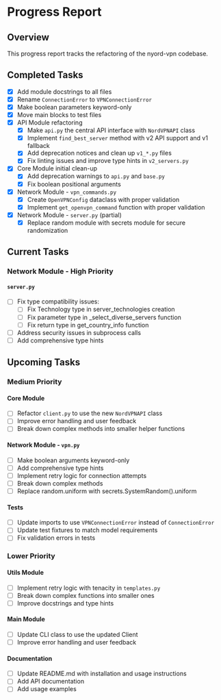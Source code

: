 # Progress Report

## Overview
This progress report tracks the refactoring of the nyord-vpn codebase.

## Completed Tasks

- [x] Add module docstrings to all files
- [x] Rename `ConnectionError` to `VPNConnectionError`
- [x] Make boolean parameters keyword-only
- [x] Move main blocks to test files
- [x] API Module refactoring
  - [x] Make `api.py` the central API interface with `NordVPNAPI` class
  - [x] Implement `find_best_server` method with v2 API support and v1 fallback
  - [x] Add deprecation notices and clean up `v1_*.py` files
  - [x] Fix linting issues and improve type hints in `v2_servers.py`
- [x] Core Module initial clean-up
  - [x] Add deprecation warnings to `api.py` and `base.py`
  - [x] Fix boolean positional arguments
- [x] Network Module - `vpn_commands.py`
  - [x] Create `OpenVPNConfig` dataclass with proper validation
  - [x] Implement `get_openvpn_command` function with proper validation
- [x] Network Module - `server.py` (partial)
  - [x] Replace random module with secrets module for secure randomization

## Current Tasks

### Network Module - High Priority

#### `server.py`
- [ ] Fix type compatibility issues:
  - [ ] Fix Technology type in server_technologies creation
  - [ ] Fix parameter type in _select_diverse_servers function
  - [ ] Fix return type in get_country_info function
- [ ] Address security issues in subprocess calls
- [ ] Add comprehensive type hints

## Upcoming Tasks

### Medium Priority

#### Core Module
- [ ] Refactor `client.py` to use the new `NordVPNAPI` class
- [ ] Improve error handling and user feedback
- [ ] Break down complex methods into smaller helper functions

#### Network Module - `vpn.py`
- [ ] Make boolean arguments keyword-only
- [ ] Add comprehensive type hints
- [ ] Implement retry logic for connection attempts
- [ ] Break down complex methods
- [ ] Replace random.uniform with secrets.SystemRandom().uniform

#### Tests
- [ ] Update imports to use `VPNConnectionError` instead of `ConnectionError`
- [ ] Update test fixtures to match model requirements
- [ ] Fix validation errors in tests

### Lower Priority

#### Utils Module
- [ ] Implement retry logic with tenacity in `templates.py`
- [ ] Break down complex functions into smaller ones
- [ ] Improve docstrings and type hints

#### Main Module
- [ ] Update CLI class to use the updated Client
- [ ] Improve error handling and user feedback

#### Documentation
- [ ] Update README.md with installation and usage instructions
- [ ] Add API documentation
- [ ] Add usage examples
